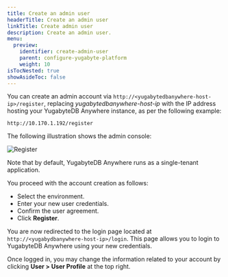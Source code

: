 ```yaml
---
title: Create an admin user
headerTitle: Create an admin user
linkTitle: Create admin user
description: Create an admin user.
menu:
  preview:
    identifier: create-admin-user
    parent: configure-yugabyte-platform
    weight: 10
isTocNested: true
showAsideToc: false
---
```


You can create an admin account via `http://<yugabytedbanywhere-host-ip>/register`, replacing *yugabytedbanywhere-host-ip* with the IP address hosting your YugabyteDB Anywhere instance, as per the following example:

```output
http://10.170.1.192/register
```

The following illustration shows the admin console:

![Register](/images/ee/register.png)

Note that by default, YugabyteDB Anywhere runs as a single-tenant application.

You proceed with the account creation as follows:

- Select the environment.
- Enter your new user credentials.
- Confirm the user agreement.
- Click **Register**.

You are now redirected to the login page located at `http://<yugabydbanywhere-host-ip>/login`. This page allows you to login to YugabyteDB Anywhere using your new credentials.

Once logged in, you may change the information related to your account by clicking **User > User Profile** at the top right.